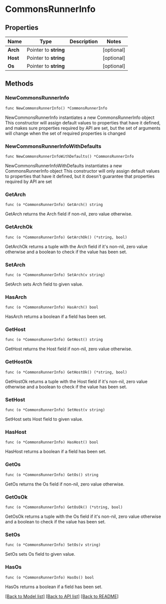 # CommonsRunnerInfo

## Properties

Name | Type | Description | Notes
------------ | ------------- | ------------- | -------------
**Arch** | Pointer to **string** |  | [optional] 
**Host** | Pointer to **string** |  | [optional] 
**Os** | Pointer to **string** |  | [optional] 

## Methods

### NewCommonsRunnerInfo

`func NewCommonsRunnerInfo() *CommonsRunnerInfo`

NewCommonsRunnerInfo instantiates a new CommonsRunnerInfo object
This constructor will assign default values to properties that have it defined,
and makes sure properties required by API are set, but the set of arguments
will change when the set of required properties is changed

### NewCommonsRunnerInfoWithDefaults

`func NewCommonsRunnerInfoWithDefaults() *CommonsRunnerInfo`

NewCommonsRunnerInfoWithDefaults instantiates a new CommonsRunnerInfo object
This constructor will only assign default values to properties that have it defined,
but it doesn't guarantee that properties required by API are set

### GetArch

`func (o *CommonsRunnerInfo) GetArch() string`

GetArch returns the Arch field if non-nil, zero value otherwise.

### GetArchOk

`func (o *CommonsRunnerInfo) GetArchOk() (*string, bool)`

GetArchOk returns a tuple with the Arch field if it's non-nil, zero value otherwise
and a boolean to check if the value has been set.

### SetArch

`func (o *CommonsRunnerInfo) SetArch(v string)`

SetArch sets Arch field to given value.

### HasArch

`func (o *CommonsRunnerInfo) HasArch() bool`

HasArch returns a boolean if a field has been set.

### GetHost

`func (o *CommonsRunnerInfo) GetHost() string`

GetHost returns the Host field if non-nil, zero value otherwise.

### GetHostOk

`func (o *CommonsRunnerInfo) GetHostOk() (*string, bool)`

GetHostOk returns a tuple with the Host field if it's non-nil, zero value otherwise
and a boolean to check if the value has been set.

### SetHost

`func (o *CommonsRunnerInfo) SetHost(v string)`

SetHost sets Host field to given value.

### HasHost

`func (o *CommonsRunnerInfo) HasHost() bool`

HasHost returns a boolean if a field has been set.

### GetOs

`func (o *CommonsRunnerInfo) GetOs() string`

GetOs returns the Os field if non-nil, zero value otherwise.

### GetOsOk

`func (o *CommonsRunnerInfo) GetOsOk() (*string, bool)`

GetOsOk returns a tuple with the Os field if it's non-nil, zero value otherwise
and a boolean to check if the value has been set.

### SetOs

`func (o *CommonsRunnerInfo) SetOs(v string)`

SetOs sets Os field to given value.

### HasOs

`func (o *CommonsRunnerInfo) HasOs() bool`

HasOs returns a boolean if a field has been set.


[[Back to Model list]](../README.md#documentation-for-models) [[Back to API list]](../README.md#documentation-for-api-endpoints) [[Back to README]](../README.md)


